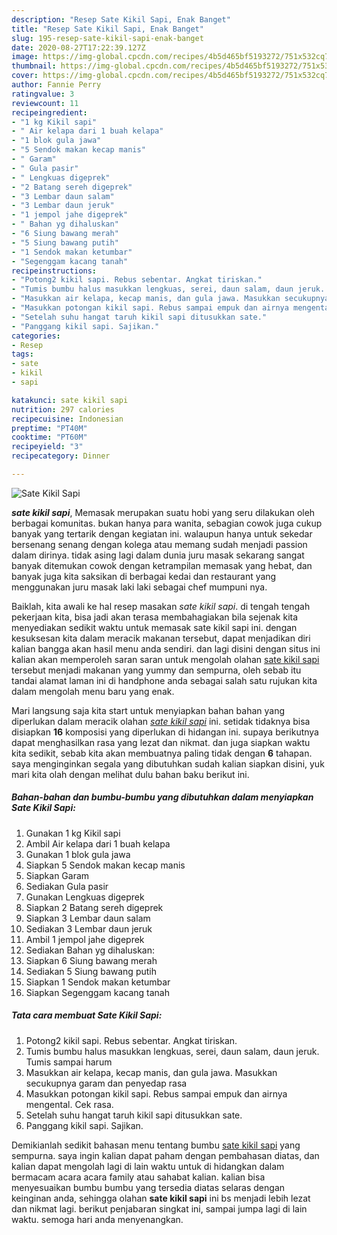 ```yaml
---
description: "Resep Sate Kikil Sapi, Enak Banget"
title: "Resep Sate Kikil Sapi, Enak Banget"
slug: 195-resep-sate-kikil-sapi-enak-banget
date: 2020-08-27T17:22:39.127Z
image: https://img-global.cpcdn.com/recipes/4b5d465bf5193272/751x532cq70/sate-kikil-sapi-foto-resep-utama.jpg
thumbnail: https://img-global.cpcdn.com/recipes/4b5d465bf5193272/751x532cq70/sate-kikil-sapi-foto-resep-utama.jpg
cover: https://img-global.cpcdn.com/recipes/4b5d465bf5193272/751x532cq70/sate-kikil-sapi-foto-resep-utama.jpg
author: Fannie Perry
ratingvalue: 3
reviewcount: 11
recipeingredient:
- "1 kg Kikil sapi"
- " Air kelapa dari 1 buah kelapa"
- "1 blok gula jawa"
- "5 Sendok makan kecap manis"
- " Garam"
- " Gula pasir"
- " Lengkuas digeprek"
- "2 Batang sereh digeprek"
- "3 Lembar daun salam"
- "3 Lembar daun jeruk"
- "1 jempol jahe digeprek"
- " Bahan yg dihaluskan"
- "6 Siung bawang merah"
- "5 Siung bawang putih"
- "1 Sendok makan ketumbar"
- "Segenggam kacang tanah"
recipeinstructions:
- "Potong2 kikil sapi. Rebus sebentar. Angkat tiriskan."
- "Tumis bumbu halus masukkan lengkuas, serei, daun salam, daun jeruk. Tumis sampai harum"
- "Masukkan air kelapa, kecap manis, dan gula jawa. Masukkan secukupnya garam dan penyedap rasa"
- "Masukkan potongan kikil sapi. Rebus sampai empuk dan airnya mengental. Cek rasa."
- "Setelah suhu hangat taruh kikil sapi ditusukkan sate."
- "Panggang kikil sapi. Sajikan."
categories:
- Resep
tags:
- sate
- kikil
- sapi

katakunci: sate kikil sapi 
nutrition: 297 calories
recipecuisine: Indonesian
preptime: "PT40M"
cooktime: "PT60M"
recipeyield: "3"
recipecategory: Dinner

---
```



![Sate Kikil Sapi](https://img-global.cpcdn.com/recipes/4b5d465bf5193272/751x532cq70/sate-kikil-sapi-foto-resep-utama.jpg)

<b><i>sate kikil sapi</i></b>, Memasak merupakan suatu hobi yang seru dilakukan oleh berbagai komunitas. bukan hanya para wanita, sebagian cowok juga cukup banyak yang tertarik dengan kegiatan ini. walaupun hanya untuk sekedar bersenang senang dengan kolega atau memang sudah menjadi passion dalam dirinya. tidak asing lagi dalam dunia juru masak sekarang sangat banyak ditemukan cowok dengan ketrampilan memasak yang hebat, dan banyak juga kita saksikan di berbagai kedai dan restaurant yang menggunakan juru masak laki laki sebagai chef mumpuni nya.

Baiklah, kita awali ke hal resep masakan <i>sate kikil sapi</i>. di tengah tengah pekerjaan kita, bisa jadi akan terasa membahagiakan bila sejenak kita menyediakan sedikit waktu untuk memasak sate kikil sapi ini. dengan kesuksesan kita dalam meracik makanan tersebut, dapat menjadikan diri kalian bangga akan hasil menu anda sendiri. dan lagi disini dengan situs ini kalian akan memperoleh saran saran untuk mengolah olahan <u>sate kikil sapi</u> tersebut menjadi makanan yang yummy dan sempurna, oleh sebab itu tandai alamat laman ini di handphone anda sebagai salah satu rujukan kita dalam mengolah menu baru yang enak.




Mari langsung saja kita start untuk menyiapkan bahan bahan yang diperlukan dalam meracik olahan <u><i>sate kikil sapi</i></u> ini. setidak tidaknya bisa disiapkan <b>16</b> komposisi yang diperlukan di hidangan ini. supaya berikutnya dapat menghasilkan rasa yang lezat dan nikmat. dan juga siapkan waktu kita sedikit, sebab kita akan membuatnya paling tidak dengan <b>6</b> tahapan. saya menginginkan segala yang dibutuhkan sudah kalian siapkan disini, yuk mari kita olah dengan melihat dulu bahan baku berikut ini.

<!--inarticleads1-->

##### Bahan-bahan dan bumbu-bumbu yang dibutuhkan dalam menyiapkan Sate Kikil Sapi:

1. Gunakan 1 kg Kikil sapi
1. Ambil  Air kelapa dari 1 buah kelapa
1. Gunakan 1 blok gula jawa
1. Siapkan 5 Sendok makan kecap manis
1. Siapkan  Garam
1. Sediakan  Gula pasir
1. Gunakan  Lengkuas digeprek
1. Siapkan 2 Batang sereh digeprek
1. Siapkan 3 Lembar daun salam
1. Sediakan 3 Lembar daun jeruk
1. Ambil 1 jempol jahe digeprek
1. Sediakan  Bahan yg dihaluskan:
1. Siapkan 6 Siung bawang merah
1. Sediakan 5 Siung bawang putih
1. Siapkan 1 Sendok makan ketumbar
1. Siapkan Segenggam kacang tanah




<!--inarticleads2-->

##### Tata cara membuat Sate Kikil Sapi:

1. Potong2 kikil sapi. Rebus sebentar. Angkat tiriskan.
1. Tumis bumbu halus masukkan lengkuas, serei, daun salam, daun jeruk. Tumis sampai harum
1. Masukkan air kelapa, kecap manis, dan gula jawa. Masukkan secukupnya garam dan penyedap rasa
1. Masukkan potongan kikil sapi. Rebus sampai empuk dan airnya mengental. Cek rasa.
1. Setelah suhu hangat taruh kikil sapi ditusukkan sate.
1. Panggang kikil sapi. Sajikan.




Demikianlah sedikit bahasan menu tentang bumbu <u>sate kikil sapi</u> yang sempurna. saya ingin kalian dapat paham dengan pembahasan diatas, dan kalian dapat mengolah lagi di lain waktu untuk di hidangkan dalam bermacam acara acara family atau sahabat kalian. kalian bisa menyesuaikan bumbu bumbu yang tersedia diatas selaras dengan keinginan anda, sehingga olahan <b>sate kikil sapi</b> ini bs menjadi lebih lezat dan nikmat lagi. berikut penjabaran singkat ini, sampai jumpa lagi di lain waktu. semoga hari anda menyenangkan.
